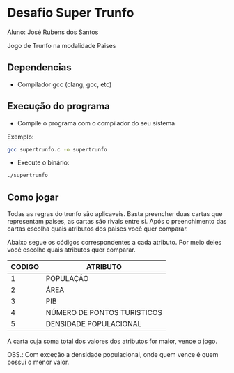 # Desafio Super Trunfo

Aluno: José Rubens dos Santos

Jogo de Trunfo na modalidade Paises

## Dependencias

- Compilador gcc (clang, gcc, etc)

## Execução do programa

- Compile o programa com o compilador do seu sistema

Exemplo:

```bash
gcc supertrunfo.c -o supertrunfo
```

- Execute o binário:

```bash
./supertrunfo
```

## Como jogar

Todas as regras do trunfo são aplicaveis. 
Basta preencher duas cartas que representam paises, as cartas são rivais entre si. Após o preenchimento das cartas escolha quais atributos dos paises você quer comparar.

Abaixo segue os códigos correspondentes a cada atributo.
Por meio deles você escolhe quais atributos quer comparar.

| CODIGO | ATRIBUTO                     |
|--------|------------------------------|
| 1      | POPULAÇÃO                    |
| 2      | ÁREA                         |
| 3      | PIB                          |
| 4      | NÚMERO DE PONTOS TURISTICOS  |
| 5      | DENSIDADE POPULACIONAL       |

A carta cuja soma total dos valores dos atributos for maior, vence o jogo.

OBS.: Com exceção a densidade populacional, onde quem vence é quem possui o menor valor.

